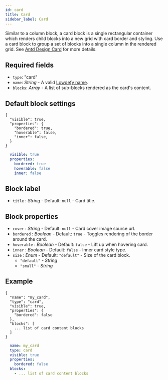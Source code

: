```yaml
---
id: card
title: Card
sidebar_label: Card
---
```


Similar to a column block, a card block is a single rectangular container which renders child blocks into a new grid with card border and styling. Use a card block to group a set of blocks into a single column in the rendered grid. See [Antd Design Card](https://ant.design/components/card/) for more details.

## Required fields

- `type`: "card"
- `name`: _String_ - A valid [Lowdefy name](concepts/lowdefy-file.md#names-and-ids).
- `blocks`: _Array_ - A list of sub-blocks rendered as the card's content.

## Default block settings

<!--DOCUSAURUS_CODE_TABS-->
<!--JSON-->
```json5
{
  "visible": true,
  "properties": {
    "bordered": true,
    "hoverable": false,
    "inner": false,
  }
}
```
<!--YAML-->
```yaml
  visible: true
  properties:
    bordered: true
    hoverable: false
    inner: false
```
<!--END_DOCUSAURUS_CODE_TABS-->

## Block label

- `title` : _String_ - Default: `null` - Card title.

## Block properties

- `cover` : _String_ - Default: `null` - Card cover image source url.
- `bordered` : _Boolean_ - Default: `true` - Toggles rendering of the border around the card.
- `hoverable` : _Boolean_ - Default: `false` - Lift up when hovering card.
- `inner` : _Boolean_ - Default: `false` - Inner card style type.
- `size` : _Enum_ - Default: `"default"` - Size of the card block.
  - `"default"` - _String_
  - `"small"` - _String_

## Example

<!--DOCUSAURUS_CODE_TABS-->
<!--JSON-->
```json5
{
  "name": "my_card",
  "type": "card",
  "visible": true,
  "properties": {
    "bordered": false
  },
  "blocks": [
    ... list of card content blocks
  ]
}
```
<!--YAML-->
```yaml
  name: my_card
  type: card
  visible: true
  properties:
    bordered: false
  blocks:
    - ... list of card content blocks
```
<!--END_DOCUSAURUS_CODE_TABS-->